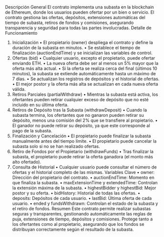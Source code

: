 Descripción General
El contrato implementa una subasta en la blockchain de Ethereum, donde los usuarios pueden ofertar por un bien o servicio. El contrato gestiona las ofertas, depósitos, extensiones automáticas del tiempo de subasta, retiros de fondos y comisiones, asegurando transparencia y seguridad para todas las partes involucradas.
Detalle de Funcionamiento
1. Inicialización
•
El propietario (owner) despliega el contrato y define la duración de la subasta en minutos.
•
Se establece el tiempo de finalización (auctionEndTime) y se inicializan las variables de control.
2. Ofertas (bid)
•
Cualquier usuario, excepto el propietario, puede ofertar enviando ETH.
•
La nueva oferta debe ser al menos un 5% mayor que la oferta más alta actual.
•
Si la oferta se realiza cerca del final (últimos 10 minutos), la subasta se extiende automáticamente hasta un máximo de 7 días.
•
Se actualizan los registros de depósitos y el historial de ofertas.
•
El mejor postor y la oferta más alta se actualizan en cada nueva oferta válida.
3. Retiros Parciales (partialWithdraw)
•
Mientras la subasta está activa, los ofertantes pueden retirar cualquier exceso de depósito que no esté incluido en su última oferta.
4. Retiros de Depósito tras la Subasta (withdrawDeposit)
•
Cuando la subasta termina, los ofertantes que no ganaron pueden retirar su depósito, menos una comisión del 2% que se transfiere al propietario.
•
El ganador no puede retirar su depósito, ya que este corresponde al pago de la subasta.
5. Finalización y Cancelación
•
El propietario puede finalizar la subasta manualmente antes del tiempo límite.
•
El propietario puede cancelar la subasta solo si no se han realizado ofertas.
6. Retiro de Fondos por el Propietario (withdrawFunds)
•
Tras finalizar la subasta, el propietario puede retirar la oferta ganadora (el monto más alto ofertado).
7. Consulta de Historial
•
Cualquier usuario puede consultar el número de ofertas y el historial completo de las mismas.
Variables Clave
•
owner: Dirección del propietario del contrato.
•
auctionEndTime: Momento en que finaliza la subasta.
•
maxExtensionTime y extendedTime: Controlan la extensión máxima de la subasta.
•
highestBidder y highestBid: Mejor postor y su oferta.
•
bidHistory: Historial de todas las ofertas.
•
deposits: Depósitos de cada usuario.
•
lastBid: Última oferta de cada usuario.
•
ended y fundsWithdrawn: Controlan el estado de la subasta y el retiro de fondos.
Resumen
Este contrato permite realizar subastas seguras y transparentes, gestionando automáticamente las reglas de puja, extensiones de tiempo, depósitos y comisiones. Protege tanto a los ofertantes como al propietario, asegurando que los fondos se distribuyan correctamente según el resultado de la subasta.
